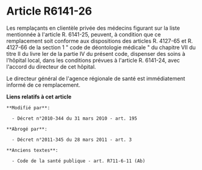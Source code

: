 # Article R6141-26

Les remplaçants en clientèle privée des médecins figurant sur la liste mentionnée à l'article R. 6141-25, peuvent, à
condition que ce remplacement soit conforme aux dispositions des articles R. 4127-65 et R. 4127-66 de la section 1 " code de
déontologie médicale " du chapitre VII du titre II du livre Ier de la partie IV du présent code, dispenser des soins à
l'hôpital local, dans les conditions prévues à l'article R. 6141-24, avec l'accord du directeur de cet hôpital.

Le directeur général de l'agence régionale de santé est immédiatement informé de ce remplacement.

**Liens relatifs à cet article**

	**Modifié par**:

	  - Décret n°2010-344 du 31 mars 2010 - art. 195

	**Abrogé par**:

	  - Décret n°2011-345 du 28 mars 2011 - art. 3

	**Anciens textes**:

	  - Code de la santé publique - art. R711-6-11 (Ab)
